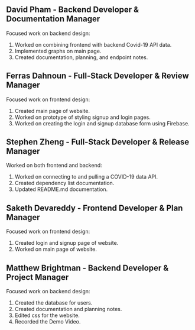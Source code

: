 ## David Pham - Backend Developer & Documentation Manager
Focused work on backend design:
  1. Worked on combining frontend with backend Covid-19 API data.
  2. Implemented graphs on main page.
  3. Created documentation, planning, and endpoint notes.


## Ferras Dahnoun - Full-Stack Developer & Review Manager
Focused work on frontend design:
  1. Created main page of website.
  2. Worked on prototype of styling signup and login pages.
  3. Worked on creating the login and signup database form using Firebase.


## Stephen Zheng - Full-Stack Developer & Release Manager
Worked on both frontend and backend:
  1. Worked on connecting to and pulling a COVID-19 data API.
  2. Created dependency list documentation.
  3. Updated README.md documentation.


## Saketh Devareddy - Frontend Developer & Plan Manager
Focused work on frontend design:
  1. Created login and signup page of website.
  2. Worked on main page of website.


## Matthew Brightman - Backend Developer & Project Manager
Focused work on backend design:
  1. Created the database for users.
  2. Created documentation and planning notes.
  3. Edited css for the website.
  4. Recorded the Demo Video.

